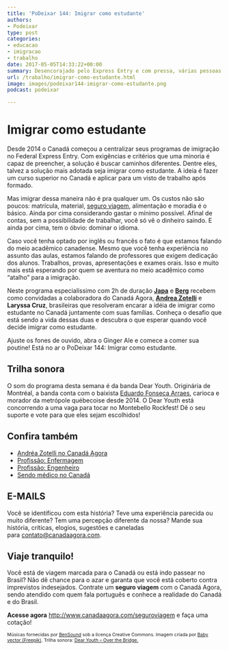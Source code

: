 ```yaml
---
title: 'PoDeixar 144: Imigrar como estudante'
authors:
- Podeixar
type: post
categories:
- educacao
- imigracao
- trabalho
date: 2017-05-05T14:33:22+00:00
summary: Desencorajado pelo Express Entry e com pressa, várias pessoas tem optado por imigrar como estudante para o Canadá. Mas isso pode acabar saindo alto demais.
url: /trabalho/imigrar-como-estudante.html
image: images/podeixar144-imigrar-como-estudante.png
podcast: podeixar

---
```

# Imigrar como estudante

Desde 2014 o Canadá começou a centralizar seus programas de imigração no Federal Express Entry. Com exigências e critérios que uma minoria é capaz de preencher, a solução é buscar caminhos diferentes. Dentre eles, talvez a solução mais adotada seja imigrar como estudante. A ideia é fazer um curso superior no Canadá e aplicar para um visto de trabalho após formado.

Mas imigrar dessa maneira não é pra qualquer um. Os custos não são poucos: matrícula, material, [seguro viagem][1], alimentação e moradia é o básico. Ainda por cima considerando gastar o mínimo possível. Afinal de contas, sem a possibilidade de trabalhar, você só vê o dinheiro saindo. E ainda por cima, tem o óbvio: dominar o idioma.

Caso você tenha optado por inglês ou francês o fato é que estamos falando do meio acadêmico canadense. Mesmo que você tenha experiência no assunto das aulas, estamos falando de professores que exigem dedicação dos alunos. Trabalhos, provas, apresentações e exames orais. Isso e muito mais está esperando por quem se aventura no meio acadêmico como &#8220;atalho&#8221; para a imigração.

Neste programa especialíssimo com 2h de duração [**Japa**][2] e [**Berg**][3] recebem como convidadas a colaboradora do Canadá Agora, [**Andrea Zotelli**][4] e **Laryssa Cruz**, brasileiras que resolveram encarar a idéia de imigrar como estudante no Canadá juntamente com suas famílias. Conheça o desafio que está sendo a vida dessas duas e descubra o que esperar quando você decide imigrar como estudante.

Ajuste os fones de ouvido, abra o Ginger Ale e comece a comer sua poutine! Está no ar o PoDeixar 144: Imigrar como estudante.



## Trilha sonora

O som do programa desta semana é da banda Dear Youth. Originária de Montréal, a banda conta com o baixista [Eduardo Fonseca Arraes][5], carioca e morador da metrópole québecoise desde 2014. O Dear Youth está concorrendo a uma vaga para tocar no Montebello Rockfest! Dê o seu suporte e vote para que eles sejam escolhidos!

## Confira também

  * [Andréa Zotelli no Canadá Agora][4]
  * [Profissão: Enfermagem][6]
  * [Profissão: Engenheiro][7]
  * [Sendo médico no Canadá][8]

## E-MAILS

Você se identificou com esta história? Teve uma experiência parecida ou muito diferente? Tem uma percepção diferente da nossa? Mande sua história, críticas, elogios, sugestões e caneladas para <contato@canadaagora.com>.

## Viaje tranquilo!

Você está de viagem marcada para o Canadá ou está indo passear no Brasil? Não dê chance para o azar e garanta que você está coberto contra imprevistos indesejados. Contrate um **seguro viagem** com o Canadá Agora, sendo atendido com quem fala português e conhece a realidade do Canadá e do Brasil.

**Acesse agora** <http://www.canadaagora.com/seguroviagem> e faça uma cotação!

<span style="font-size: 8pt;">Músicas fornecidas por <a href="http://www.bensound.com/" target="_blank" rel="noopener noreferrer">BenSound</a> sob a licença Creative Commons. Imagem criada por <a href="http://www.freepik.com/free-photos-vectors/baby" target="_blank" rel="noopener noreferrer">Baby vector (Freepik)</a>. Trilha sonora: <a href="https://dearyouth.bandcamp.com/releases" target="_blank" rel="noopener noreferrer">Dear Youth &#8211; Over the Bridge.</a></span>

 [1]: https://www.canadaagora.com/seguroviagem
 [2]: https://www.canadaagora.com/japa
 [3]: https://www.canadaagora.com/berg
 [4]: /andreazotelli
 [5]: https://www.canadaagora.com/artistas-brasileiros
 [6]: https://www.canadaagora.com/podeixar/profissao-enfermagem.html
 [7]: https://www.canadaagora.com/podeixar/profissao-engenheiro.html
 [8]: https://www.canadaagora.com/podeixar/sendo-medico-no-canada.html
